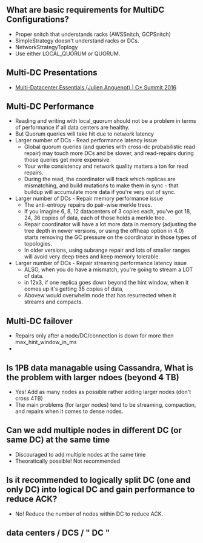 ## What are basic requirements for MultiDC Configurations?

* Proper snitch that understands racks (AWSSnitch, GCPSnitch)
 * SimpleStrategy doesn't understand racks or DCs. 
* NetworkStrategyToplogy
* Use either LOCAL_QUORUM or QUORUM.

## Multi-DC Presentations

* [Multi-Datacenter Essentials (Julien Anguenot) | C* Summit 2016](https://www.slideshare.net/DataStax/apache-cassandra-multidatacenter-essentials-julien-anguenot-iland-internet-solutions-c-summit-2016)


## Multi-DC Performance

* Reading and writing with local_quorum should not be a problem in terms of performance if all data centers are healthy. 
* But Quorum queries will take hit due to network latency
* Larger number of DCs - Read performance latency issue
    * Global quorum queries (and queries with cross-dc probabilistic read repair) may touch more DCs and be slower, and read-repairs during those queries get more expensive.
    * Your write consistency and network quality matters a ton for read repairs. 
    * During the read, the coordinator will track which replicas are mismatching, and build mutations to make them in sync - that buildup will accumulate more data if you're very out of sync. 
* Larger number of DCs - Repair memory performance issue
    * The anti-entropy repairs do pair-wise merkle trees. 
    * If you imagine 6, 8, 12 datacenters of 3 copies each, you've got 18, 24, 36 copies of data, each of those holds a merkle tree.
    * Repair coordinator will have a lot more data in memory (adjusting the tree depth in newer versions, or using the offheap option in 4.0) starts removing the GC pressure on the coordinator in those types of topologies.
    * In older versions, using subrange repair and lots of smaller ranges will avoid very deep trees and keep memory tolerable.
* Larger number of DCs - Repair streaming performance latency issue
    * ALSO, when you do have a mismatch, you're going to stream a LOT of data.  
    * in 12x3, if one replica goes down beyond the hint window, when it comes up it's getting 35 copies of data,
    * Abovew would overwhelm node that has resurrected when it streams and compacts.


## Multi-DC failover

* Repairs only after a node/DC/connection is down for more then max_hint_window_in_ms
* 

## Is 1PB data managable using Cassandra, What is the problem with larger ndoes (beyond 4 TB)

* Yes! Add as many nodes as possible rather adding larger nodes (don't cross 4TB)
* The main problems (for larger nodes) tend to be streaming, compaction, and repairs when it comes to dense nodes.


## Can we add multiple nodes in different DC (or same DC) at the same time

* Discouraged to add multiple nodes at the same time
* Theoratically possible! Not recommended

## Is it recommended to logically split DC (one and only DC) into logical DC and gain performance to reduce ACK?

* No! Reduce the number of nodes within DC to reduce ACK.

## data centers / DCS / " DC "

